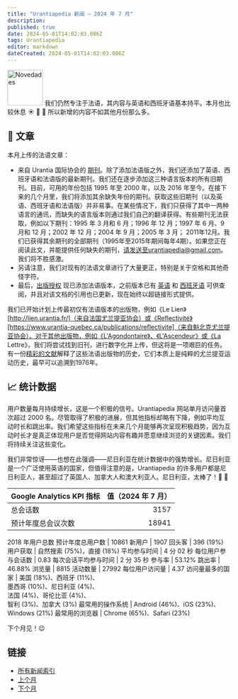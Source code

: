 ```yaml
---
title: "Urantiapedia 新闻 — 2024 年 7 月"
description: 
published: true
date: 2024-05-01T14:02:03.086Z
tags: Urantiapedia
editor: markdown
dateCreated: 2024-05-01T14:02:03.086Z
---
```


<img src="/_assets/svg/icon-news.svg" alt="Novedades" style="width: 80px;"> 我们仍然专注于法语，其内容与英语和西班牙语基本持平。本月也比较休息 :sunny: :beer: :sunrise_over_mountains: 所以新增的内容不如其他月份那么多。

## :page_with_curl: 文章

本月上传的法语文章：

- 来自 Urantia 国际协会的 [期刊](/fr/index/articles_iua_journal)。除了添加法语版之外，我们还添加了英语、西班牙语和法语版的最新期刊。我们还在逐步添加这三种语言版本的所有旧期刊。目前，可用的年份包括 1995 年至 2000 年，以及 2016 年至今。在接下来的几个月里，我们将添加其余缺失年份的期刊。获取这些旧期刊（以及英语、西班牙语和法语版）并非易事。在某些情况下，我们只获得了其中一两种语言的通讯，而缺失的语言版本则通过我们自己的翻译获得。有些期刊无法获取，例如以下期刊：1995 年 3 月和 6 月；1996 年 12 月；1997 年 6 月、9 月和 12 月；2002 年 12 月；2004 年 9 月；2005 年 3 月； 2011年12月。我们已获得其余期刊的全部期刊（1995年至2015年期间每年4期）。如果您正在阅读此文，并能提供任何缺失的期刊，请发送至urantiapedia@gmail.com。我们将不胜感激。
- 另请注意，我们对现有的法语文章进行了大量更正，特别是关于空格和其他奇怪字符。
- 最后，[出版授权](/fr/article/The_Publication_Mandate) 现已添加法语版本，之前版本已有 [英语](/en/article/The_Publication_Mandate) 和 [西班牙语](/es/article/The_Publication_Mandate) 可供查阅，并且对该文档的引用也已更新，现在始终以超链接形式提供。

我们已开始计划上传最初仅有法语版本的出版物，例如《Le Lien》[http://lien.urantia.fr/]（来自法国尤兰提亚协会）或《Reflectivité》[https://www.urantia-quebec.ca/publications/reflectivite]（来自魁北克尤兰提亚协会）。对于其他出版物，例如《L'Agondontaire》、《L'Ascendeur》或《La Lettre》，我们将尝试找到旧刊，进行数字化并上传，但这将是一项艰巨的任务。有一份[精彩的文献](http://lien.urantia.fr/100supplement.pdf)解释了这些法语出版物的历史，它们本质上是纯粹的尤兰提亚运动历史，最早可以追溯到1976年。


## :chart_with_upwards_trend: 统计数据

用户数量每月持续增长，这是一个积极的信号。Urantiapedia 网站单月访问量首次超过 2000 名。尽管取得了积极的进展，但其他指标却略有下降，例如平均互动时长和跳出率。我们希望这些指标在未来几个月能够再次呈现积极趋势，因为互动时长才是真正体现用户是否觉得网站内容有趣并愿意继续浏览的关键因素。我们将持续关注这些变化。

我们非常惊讶——也想在此强调——尼日利亚在统计数据中的强势增长。尼日利亚是一个广泛使用英语的国家，但值得注意的是，Urantiapedia 的许多用户都是尼日利亚人，甚至超过了英国人、加拿大人和澳大利亚人。尼日利亚，太棒了！:clap: :clap:

Google Analytics KPI 指标 | 值（2024 年 7 月）
--- | ---:
总会话数 | 3157
预计年度总会议次数 | 18941
2018 年用户总数
预计年度总用户数 | 10861
新用户 | 1907
回头客 | 396 (19%)
用户获取 | 自然搜索 (75%)，直接 (18%)
平均参与时间 | 4 分 02 秒
每位用户参与会话数 | 0.83
每次会话平均参与时间 | 2 分 35 秒
参与率 | 53.12%
跳出率 | 46.88%
浏览量 | 8815
活动数量 | 27992
每位用户访问量 | 4.37
访问量最多的国家 | 美国 (18%)、西班牙 (11%)、<br>墨西哥 (10%)、尼日利亚 (4%)、<br>法国 (4%)、哥伦比亚 (4%)、<br>智利 (3%)、加拿大 (3%)
最常用的操作系统 | Android (46%)、iOS (23%)、Windows (21%)
最常用的浏览器 | Chrome (65%)、Safari (23%)

下个月见！:wink:

## 链接

- [所有新闻索引](/zh/news)
- [上个月](/zh/news/2024/06)
- [下个月](/zh/news/2024/08)